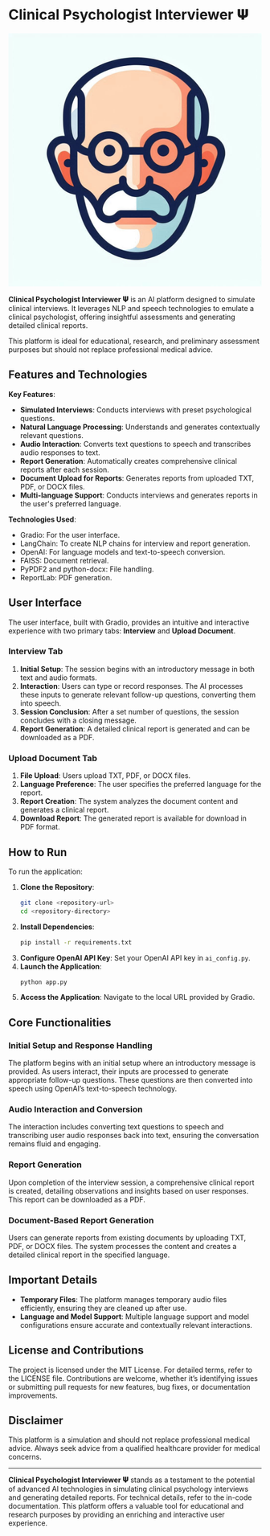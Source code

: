 # Clinical Psychologist Interviewer 𝚿

![Clinical Psychologist Interviewer 𝚿 Icon](appendix/icon.jpeg)

**Clinical Psychologist Interviewer 𝚿** is an AI platform designed to simulate clinical interviews. It leverages NLP and speech technologies to emulate a clinical psychologist, offering insightful assessments and generating detailed clinical reports. 

This platform is ideal for educational, research, and preliminary assessment purposes but should not replace professional medical advice.

## Features and Technologies

**Key Features**:
- **Simulated Interviews**: Conducts interviews with preset psychological questions.
- **Natural Language Processing**: Understands and generates contextually relevant questions.
- **Audio Interaction**: Converts text questions to speech and transcribes audio responses to text.
- **Report Generation**: Automatically creates comprehensive clinical reports after each session.
- **Document Upload for Reports**: Generates reports from uploaded TXT, PDF, or DOCX files.
- **Multi-language Support**: Conducts interviews and generates reports in the user's preferred language.

**Technologies Used**:
- Gradio: For the user interface.
- LangChain: To create NLP chains for interview and report generation.
- OpenAI: For language models and text-to-speech conversion.
- FAISS: Document retrieval.
- PyPDF2 and python-docx: File handling.
- ReportLab: PDF generation.

## User Interface

The user interface, built with Gradio, provides an intuitive and interactive experience with two primary tabs: **Interview** and **Upload Document**.

### Interview Tab

1. **Initial Setup**: The session begins with an introductory message in both text and audio formats.
2. **Interaction**: Users can type or record responses. The AI processes these inputs to generate relevant follow-up questions, converting them into speech.
3. **Session Conclusion**: After a set number of questions, the session concludes with a closing message.
4. **Report Generation**: A detailed clinical report is generated and can be downloaded as a PDF.

### Upload Document Tab

1. **File Upload**: Users upload TXT, PDF, or DOCX files.
2. **Language Preference**: The user specifies the preferred language for the report.
3. **Report Creation**: The system analyzes the document content and generates a clinical report.
4. **Download Report**: The generated report is available for download in PDF format.

## How to Run

To run the application:
1. **Clone the Repository**: 
    ```bash
    git clone <repository-url>
    cd <repository-directory>
    ```
2. **Install Dependencies**:
    ```bash
    pip install -r requirements.txt
    ```
3. **Configure OpenAI API Key**:
    Set your OpenAI API key in `ai_config.py`.
4. **Launch the Application**:
    ```bash
    python app.py
    ```
5. **Access the Application**:
    Navigate to the local URL provided by Gradio.

## Core Functionalities

### Initial Setup and Response Handling

The platform begins with an initial setup where an introductory message is provided. As users interact, their inputs are processed to generate appropriate follow-up questions. These questions are then converted into speech using OpenAI’s text-to-speech technology.

### Audio Interaction and Conversion

The interaction includes converting text questions to speech and transcribing user audio responses back into text, ensuring the conversation remains fluid and engaging.

### Report Generation

Upon completion of the interview session, a comprehensive clinical report is created, detailing observations and insights based on user responses. This report can be downloaded as a PDF.

### Document-Based Report Generation

Users can generate reports from existing documents by uploading TXT, PDF, or DOCX files. The system processes the content and creates a detailed clinical report in the specified language.

## Important Details

- **Temporary Files**: The platform manages temporary audio files efficiently, ensuring they are cleaned up after use.
- **Language and Model Support**: Multiple language support and model configurations ensure accurate and contextually relevant interactions.

## License and Contributions

The project is licensed under the MIT License. For detailed terms, refer to the LICENSE file. Contributions are welcome, whether it’s identifying issues or submitting pull requests for new features, bug fixes, or documentation improvements.

## Disclaimer

This platform is a simulation and should not replace professional medical advice. Always seek advice from a qualified healthcare provider for medical concerns.

---

**Clinical Psychologist Interviewer 𝚿** stands as a testament to the potential of advanced AI technologies in simulating clinical psychology interviews and generating detailed reports. For technical details, refer to the in-code documentation. This platform offers a valuable tool for educational and research purposes by providing an enriching and interactive user experience.
